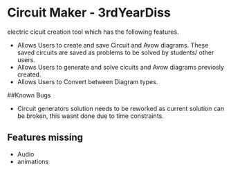 # Circuit Maker - 3rdYearDiss
 electric cicuit creation tool which has the following features.
 - Allows Users to create and save Circuit and Avow diagrams. These saved circuits are saved as problems to be solved by students/ other users.
 - Allows Users to generate and solve cicuits and Avow diagrams previosly created.
 - Allows Users to Convert between Diagram types.
 
 ##Known Bugs
- Circuit generators solution needs to be reworked as current solution can be broken, this wasnt done due to time constraints.

## Features missing
- Audio
- animations
